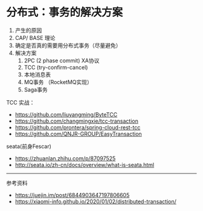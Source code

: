 # 分布式：事务的解决方案

1. 产生的原因
2. CAP/ BASE 理论
3. 确定是否真的需要用分布式事务（尽量避免）
4. 解决方案
    1. 2PC (2 phase commit) XA协议
    2. TCC (try-confirm-cancel)
    3. 本地消息表
    4. MQ事务 （RocketMQ实现）
    5. Saga事务



TCC 实战：
- https://github.com/liuyangming/ByteTCC
- https://github.com/changmingxie/tcc-transaction
- https://github.com/prontera/spring-cloud-rest-tcc
- https://github.com/QNJR-GROUP/EasyTransaction

seata(前身Fescar)
- https://zhuanlan.zhihu.com/p/87097525
- http://seata.io/zh-cn/docs/overview/what-is-seata.html


---

参考资料
- https://juejin.im/post/6844903647197806605
- https://xiaomi-info.github.io/2020/01/02/distributed-transaction/